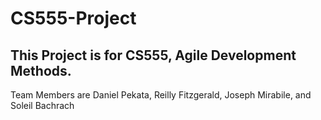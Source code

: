 # CS555-Project

## This Project is for CS555, Agile Development Methods.

Team Members are Daniel Pekata, Reilly Fitzgerald, Joseph Mirabile, and Soleil Bachrach
